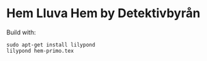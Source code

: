 # Hem Lluva Hem by Detektivbyrån

Build with:
```
sudo apt-get install lilypond
lilypond hem-primo.tex
```
